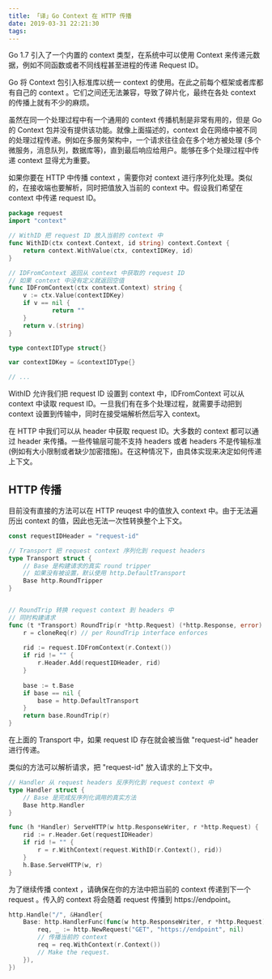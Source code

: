 ```yaml
---
title: 「译」Go Context 在 HTTP 传播
date: 2019-03-31 22:21:30
tags:
---
```


Go 1.7 引入了一个内置的 context 类型，在系统中可以使用 Context 来传递元数据，例如不同函数或者不同线程甚至进程的传递 Request ID。

Go 将 Context 包引入标准库以统一 context 的使用。在此之前每个框架或者库都有自己的 context 。它们之间还无法兼容，导致了碎片化，最终在各处 context 的传播上就有不少的麻烦。

<!--more-->


虽然在同一个处理过程中有一个通用的 context 传播机制是非常有用的，但是 Go 的 Context 包并没有提供该功能。就像上面描述的，context 会在网络中被不同的处理过程传递。例如在多服务架构中，一个请求往往会在多个地方被处理 (多个微服务，消息队列，数据库等)，直到最后响应给用户。能够在多个处理过程中传递 context 显得尤为重要。

如果你要在 HTTP 中传播 context ，需要你对 context 进行序列化处理。类似的，在接收端也要解析，同时把值放入当前的 context 中。假设我们希望在 context 中传递 request ID。

```go
package request
import "context"

// WithID 把 request ID 放入当前的 context 中
func WithID(ctx context.Context, id string) context.Context {
	return context.WithValue(ctx, contextIDKey, id)
}

// IDFromContext 返回从 context 中获取的 request ID
// 如果 context 中没有定义就返回空值
func IDFromContext(ctx context.Context) string {
	v := ctx.Value(contextIDKey)
    if v == nil {
    		return ""
    }
	return v.(string)
}

type contextIDType struct{}

var contextIDKey = &contextIDType{}

// ...
```

 WithID 允许我们把 request ID 设置到 context 中，IDFromContext 可以从 context 中读取 request ID。一旦我们有在多个处理过程，就需要手动把到 context 设置到传输中，同时在接受端解析然后写入 context。

在 HTTP 中我们可以从 header 中获取 request ID。大多数的 context 都可以通过 header 来传播。一些传输层可能不支持 headers 或者 headers 不是传输标准 (例如有大小限制或者缺少加密措施)。在这种情况下，由具体实现来决定如何传递上下文。

## HTTP 传播

目前没有直接的方法可以在 HTTP reuqest 中的值放入 context 中。由于无法遍历出 context 的值，因此也无法一次性转换整个上下文。

```go
const requestIDHeader = "request-id"

// Transport 把 request context 序列化到 request headers
type Transport struct {
    // Base 是构建请求的真实 round tripper
    // 如果没有被设置，默认使用 http.DefaultTransport
	Base http.RoundTripper
}


// RoundTrip 转换 request context 到 headers 中
// 同时构建请求
func (t *Transport) RoundTrip(r *http.Request) (*http.Response, error) {
	r = cloneReq(r) // per RoundTrip interface enforces
    
	rid := request.IDFromContext(r.Context())
    if rid != "" {
    	r.Header.Add(requestIDHeader, rid)
    }
    
    base := t.Base
    if base == nil {
    	base = http.DefaultTransport
    }
    return base.RoundTrip(r)
}
```

在上面的 Transport 中，如果 request ID 存在就会被当做 "request-id" header 进行传递。

类似的方法可以解析请求，把  "request-id" 放入请求的上下文中。

```go
// Handler 从 request headers 反序列化到 request context 中
type Handler struct {
    // Base 是完成反序列化调用的真实方法
    Base http.Handler
}

func (h *Handler) ServeHTTP(w http.ResponseWriter, r *http.Request) {
    rid := r.Header.Get(requestIDHeader)
    if rid != "" {
        r = r.WithContext(request.WithID(r.Context(), rid))
    }
    h.Base.ServeHTTP(w, r)
}
```

为了继续传播 context ，请确保在你的方法中把当前的 context 传递到下一个 request 。传入的 context 将会随着 request 传播到 https://endpoint。

```go
http.Handle("/", &Handler{
    Base: http.HandlerFunc(func(w http.ResponseWriter, r *http.Request) {
        req, _ := http.NewRequest("GET", "https://endpoint", nil)
        // 传播当前的 context
        req = req.WithContext(r.Context()) 
        // Make the request.
    }),
})
```

